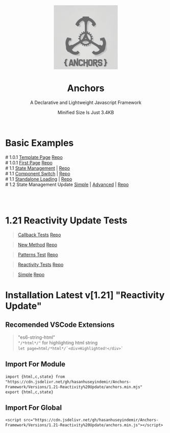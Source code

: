 <div align="center">


<img width="200px" src="https://github.com/HasanHuseyinDemir/Anchors-Framework/blob/master/Images/Anchors2.png">
<h1 align="center">Anchors</h1>
<p align="center">A Declarative and Lightweight Javascript Framework</p>
<p>Minified Size Is Just 3.4KB</p>
<br>

</div>
<h1>Basic Examples</h1>
# 1.0.1 <a href="https://hasanhuseyindemir.github.io/Anchors-Framework/PageTests/Template-Page/">Template Page</a> <a href="https://github.com/HasanHuseyinDemir/Anchors-Framework/tree/master/PageTests/Template-Page">Repo</a>
<br>
# 1.0.1 <a href="https://hasanhuseyindemir.github.io/Anchors-Framework/PageTests/First-Page">First Page</a> <a href="https://github.com/HasanHuseyinDemir/Anchors-Framework/tree/master/PageTests/First-Page">Repo</a><br>
# 1.1 <a href="https://hasanhuseyindemir.github.io/Anchors-Framework/PageTests/04.StateManagement">State Management</a> | <a href="https://github.com/HasanHuseyinDemir/Anchors-Framework/tree/master/PageTests/04.StateManagement">Repo</a><br>
# 1.1 <a href="https://hasanhuseyindemir.github.io/Anchors-Framework/PageTests/05.SwitchComponents/">Component Switch</a> | <a href="https://github.com/HasanHuseyinDemir/Anchors-Framework/tree/master/PageTests/05.SwitchComponents/">Repo</a><br>
# 1.1 <a href="https://hasanhuseyindemir.github.io/Anchors-Framework/PageTests/06.StandAlone/">Standalone Loading</a> | <a href="https://github.com/HasanHuseyinDemir/Anchors-Framework/tree/master/PageTests/06.StandAlone/">Repo</a><br>
# 1.2 State Management Update 
<a href="https://hasanhuseyindemir.github.io/Anchors-Framework/PageTests/07.Setter/simple/">Simple</a> |
<a href="https://hasanhuseyindemir.github.io/Anchors-Framework/PageTests/07.Setter/advanced/">Advanced</a> |
<a href="https://github.com/HasanHuseyinDemir/Anchors-Framework/tree/master/PageTests/07.Setter/">Repo</a><br>

<br><br>

# 1.21 Reactivity Update Tests
> <a href="https://hasanhuseyindemir.github.io/Anchors-Framework/Versions/0-Tests/CallBack/Callback%20Test/">Callback Tests</a> <a href="https://github.com/HasanHuseyinDemir/Anchors-Framework/blob/master/Versions/0-Tests/CallBack/Callback%20Test/">Repo</a> 

> <a href="https://hasanhuseyindemir.github.io/Anchors-Framework/Versions/0-Tests/CallBack/New%20Method/">New Method</a> <a href="https://github.com/HasanHuseyinDemir/Anchors-Framework/tree/master/Versions/0-Tests/CallBack/New%20Method">Repo</a>

> <a href="https://hasanhuseyindemir.github.io/Anchors-Framework/Versions/0-Tests/CallBack/Patterns%20Test/">Patterns Test</a> <a href="https://github.com/HasanHuseyinDemir/Anchors-Framework/tree/master/Versions/0-Tests/CallBack/Patterns%20Test">Repo</a>

> <a href="https://hasanhuseyindemir.github.io/Anchors-Framework/Versions/0-Tests/CallBack/Reactivity%20Tests/">Reactivity Tests</a> <a href="https://github.com/HasanHuseyinDemir/Anchors-Framework/tree/master/Versions/0-Tests/CallBack/Reactivity%20Tests">Repo</a>

> <a href="https://hasanhuseyindemir.github.io/Anchors-Framework/Versions/0-Tests/CallBack/Simple/">Simple</a> <a href="https://github.com/HasanHuseyinDemir/Anchors-Framework/tree/master/Versions/0-Tests/CallBack/Simple">Repo</a>

# Installation Latest v[1.21] "Reactivity Update" 

## Recomended VSCode Extensions
> "es6-string-html"<br>
```"/*html*/"``` for highlighting html string<br>
``` let page=html/*html*/`<div>Highlighted!</div>` ```

## Import For Module
```
import {html,c,state} from "https://cdn.jsdelivr.net/gh/hasanhuseyindemir/Anchors-Framework/Versions/1.21-Reactivity%20Update/anchors.min.mjs"
export {html,c,state}
```

## Import For Global 
```
<script src="https://cdn.jsdelivr.net/gh/hasanhuseyindemir/Anchors-Framework/Versions/1.21-Reactivity%20Update/anchors.min.js"></script>
```



